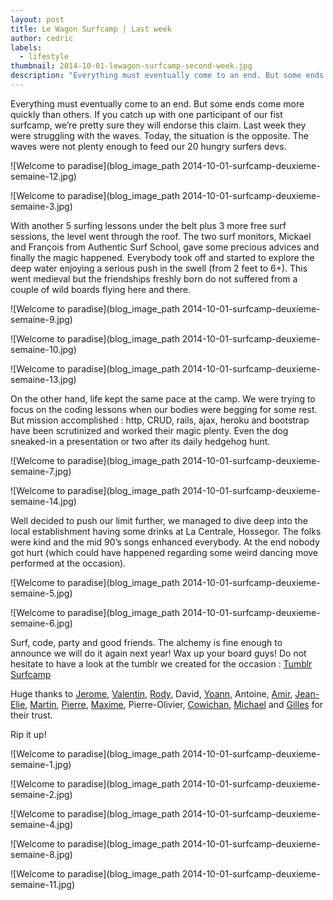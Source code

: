 ```yaml
---
layout: post
title: Le Wagon Surfcamp | Last week
author: cedric
labels:
  - lifestyle
thumbnail: 2014-10-01-lewagon-surfcamp-second-week.jpg
description: "Everything must eventually come to an end. But some ends come more quickly than others. If you catch up with one participant of our fist surfcamp, we’re pretty sure they will endorse this claim. Last week they were struggling with the waves. Today, the situation is the opposite. The waves were not plenty enough to feed our 20 hungry surfers devs."
---
```


Everything must eventually come to an end. But some ends come more quickly than others. If you catch up with one participant of our fist surfcamp, we’re pretty sure they will endorse this claim. Last week they were struggling with the waves. Today, the situation is the opposite. The waves were not plenty enough to feed our 20 hungry surfers devs.

![Welcome to paradise](blog_image_path 2014-10-01-surfcamp-deuxieme-semaine-12.jpg)

![Welcome to paradise](blog_image_path 2014-10-01-surfcamp-deuxieme-semaine-3.jpg)

With another 5 surfing lessons under the belt plus 3 more free surf sessions, the level went through the roof. The two surf monitors, Mickael and François from Authentic Surf School, gave some precious advices and finally the magic happened. Everybody took off and started to explore the deep water enjoying a serious push in the swell (from 2 feet to 6+). This went medieval but the friendships freshly born do not suffered from a couple of wild boards flying here and there.

![Welcome to paradise](blog_image_path 2014-10-01-surfcamp-deuxieme-semaine-9.jpg)

![Welcome to paradise](blog_image_path 2014-10-01-surfcamp-deuxieme-semaine-10.jpg)

![Welcome to paradise](blog_image_path 2014-10-01-surfcamp-deuxieme-semaine-13.jpg)

On the other hand, life kept the same pace at the camp. We were trying to focus on the coding lessons when our bodies were begging for some rest. But mission accomplished : http, CRUD, rails, ajax, heroku and bootstrap have been scrutinized and worked their magic plenty. Even the dog sneaked-in a presentation or two after its daily hedgehog hunt.

![Welcome to paradise](blog_image_path 2014-10-01-surfcamp-deuxieme-semaine-7.jpg)

![Welcome to paradise](blog_image_path 2014-10-01-surfcamp-deuxieme-semaine-14.jpg)

Well decided to push our limit further, we managed to dive deep into the local establishment having some drinks at La Centrale, Hossegor. The folks were kind and the mid 90’s songs enhanced everybody. At the end nobody got hurt (which could have happened regarding some weird dancing move performed at the occasion).

![Welcome to paradise](blog_image_path 2014-10-01-surfcamp-deuxieme-semaine-5.jpg)

![Welcome to paradise](blog_image_path 2014-10-01-surfcamp-deuxieme-semaine-6.jpg)

Surf, code, party and good friends. The alchemy is fine enough to announce we will do it again next year! Wax up your board guys! Do not hesitate to have a look at the tumblr we created for the occasion : [Tumblr Surfcamp](http://www.surfcodecamp.tumblr.com)

Huge thanks to [Jerome](https://twitter.com/Borenstejn), [Valentin](https://twitter.com/squirelo), [Rody](https://twitter.com/rthauvin), David, [Yoann](https://twitter.com/yoann_saunier), Antoine, [Amir](http://fr.linkedin.com/pub/amir-toly/88/4b7/349), [Jean-Elie](https://twitter.com/jeclic), [Martin](https://twitter.com/martinmignot), [Pierre](https://twitter.com/pierremgr), [Maxime](https://twitter.com/MaximeArnstamm), Pierre-Olivier, [Cowichan](https://www.linkedin.com/pub/cowichan-fournier/93/708/815), [Michael](https://www.linkedin.com/pub/michael-billy/29/b4a/191) and [Gilles](https://twitter.com/GillesM) for their trust.

Rip it up!

![Welcome to paradise](blog_image_path 2014-10-01-surfcamp-deuxieme-semaine-1.jpg)

![Welcome to paradise](blog_image_path 2014-10-01-surfcamp-deuxieme-semaine-2.jpg)

![Welcome to paradise](blog_image_path 2014-10-01-surfcamp-deuxieme-semaine-4.jpg)

![Welcome to paradise](blog_image_path 2014-10-01-surfcamp-deuxieme-semaine-8.jpg)

![Welcome to paradise](blog_image_path 2014-10-01-surfcamp-deuxieme-semaine-11.jpg)
